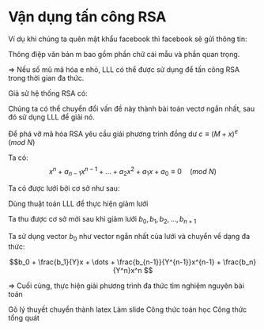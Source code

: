 
 




<!-- Điều kiện 1 -->


<!-- Điều kiện 2 -->



<!-- Mã giả -->

<!-- Ví dụ -->








<!--! Thuật toán LLL --> 

<!-- quy trình Gram-Schmidt: -->
<!--Nếu $x_1, x_2, \dots, x_n$ là một cơ sở của lưới $L$ thì sau khi trực giao hóa ta thu được các vector $x_1^*, x_2^*, \dots, x_n^*$ có thể không nằm trong lưới $L$. -->
<!-- Vì num là phân số.... -->
<!-- Xin chào! Bạn có thể vui lòng giải thích mục đích của dòng: bk = bk - [uk,j]bj là gì không? -->
<!-- quy trình Gram Schmidt làm cho cơ sở trực giao -->
<!-- Tuy nhiên, trong LLL chúng ta đang làm việc trong một mạng nên không thể đảm bảo tính trực giao. -->
<!-- Để làm được điều đó, chúng ta cần u_{k,j} là một số nguyên. -->
<!-- Điều này tạo ra một cơ sở "đủ trực giao" trong khi vẫn còn trong mạng -->


<!-- 2 chiều -->
<!-- n chiều -->
<!-- Thuật toán LLL giảm lưới -->






<!-- !Bài toán tìm vector ngắn nhất (Shortest Vector Problem - SVP) -->

<!--! Độ dài =..... -->
<!-- \begin{frame}{Vector ngắn nhất} -->
<!-- -->
<!-- \begin{itemize} -->
<!-- \item Độ dài vector $v = (v_1, v_2, \dots, v_n)$ là: -->
<!-- -->
<!-- $$\|v\| = (v_1^2 + v_2^2 + \dots + v_n^2)^{\tfrac{1}{2}}$$ -->
<!-- -->
<!-- -->
<!-- \end{itemize} -->
<!-- -->
<!-- \end{frame} -->

<!-- @ Có nhiều vector ngắn nhất khi đi tìm gần như ngắn nhất (vì theo tg đa thức) -->
<!-- @ Là vector đầu tiên (Chưa học LLL?????) + chứng minh -->
<!-- @Có thể đưa xuống sau LLL -->

<!-- youtube -->
<!-- youtube -->
<!-- youtube -->
<!-- youtube -->
<!-- youtube -->
<!-- youtube -->
<!-- youtube -->
<!-- youtube -->

# Vận dụng tấn công RSA

<!--! Giới thiệu bài toán -->

Ví dụ khi chúng ta quên mật khẩu facebook thì facebook sẽ gửi thông tin:

<!-- Mật khẩu mới của bạn là ***** -->
<!-- ảnh -->

Thông điệp văn bản m bao gồm phần chữ cái mẫu và phần quan trọng.

=> Nếu số mũ mã hóa e nhỏ, LLL có thể được sử dụng để tấn công RSA trong thời gian đa thức.

<!--! Bài toán -->

Giả sử hệ thống RSA có:

<!-- Khóa công khai n, e -->
<!-- Bản rõ có dạng $m = t + x$ -->

<!-- t là phần mẫu cố định đã biết -->
<!-- x là phần quan trọng thỏa mãn $|x| \leq Y$ với Y nguyên -->

<!-- Để phá vỡ mã hóa RSA ta cần giải x trong bài toán: -->
<!-- c = (T + x) ^ e mod N -->

Chúng ta có thể chuyển đổi vấn đề này thành bài toán vectơ ngắn nhất, sau đó sử dụng LLL để giải nó.

<!-- @ Thống nhất kí hiệu và biến -->
<!-- @ Thống nhất kí hiệu và biến -->

<!--! Phương pháp lưới -->

Để phá vỡ mã hóa RSA yêu cầu giải phương trình đồng dư $c \equiv (M + x)^e \quad (mod \ N)$

Ta có:
$$x^n + a_{n-1}x^{n-1} + \dots + a_2x^2 + a_1x + a_0 \equiv 0 \quad (mod \ N) $$

Ta có được lưới bởi cơ sở như sau:

<!-- $$
\begin{aligned}
&\Vec{v_1} = (N, 0, 0, \dots, 0, 0)\\
&\Vec{v_2} = (0, YN, 0, \dots, 0, 0)\\
&\vdots\\
&\Vec{v_n} = (0, 0, 0, \dots, Y^{n-1}N, 0)\\
&\Vec{v_{n+1} = (a_0, a_1Y, \dots, a_{n-1}Y^{n-1}, Y^{n})}
\end{aligned}
$$ -->

<!-- @ Tại sao lại có công thức lưới qui định ntn? -->

<!-- !Thực hiện giảm lưới -->

Dùng thuật toán LLL để thực hiện giảm lưới

Ta thu được cơ sở mới sau khi giảm lưới $b_0, b_1, b_2, \dots, b_{n+1}$

<!-- !Tìm vector ngắn nhất -->

Ta sử dụng vector $b_0$ như vector ngắn nhất của lưới và chuyển về dạng đa thức:

<!-- @ chia cho m^xxxxxx -->

$$b_0 + \frac{b_1}{Y}x + \dots + \frac{b_{n-1}}{Y^{n-1}}x^{n-1} + \frac{b_n}{Y^n}x^n $$

=> Cuối cùng, thực hiện giải phương trình đa thức tìm nghiệm nguyên bài toán

<!-- @tìm đc x1 x2 x3 xét thêm x<y để suy ra x -->

<!--@ Gauuusss... -->

<!-- !Ví dụ: https://www.youtube.com/watch?v=vxS0DZE_Lvs -->

<!-- det L = |det(x_1, x_2,..., x_n)| -->

<!-- Bổ đề trang 26???? -->

<!-- Định thức của một lưới không phụ thuộc vào cách chọn cơ sở. -->


<!-- trang 40 -->

<!-- @ -->
<!-- # -->

Gõ lý thuyết
chuyển thành latex
Làm slide
Công thức toán học
Công thức tổng quát